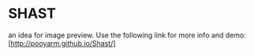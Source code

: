 SHAST
=====
an idea for image preview.
Use the following link for more info and demo:
[http://pooyarm.github.io/Shast/]